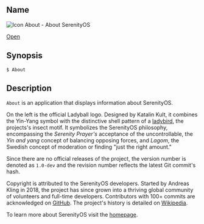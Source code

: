 ## Name

![Icon](/res/icons/16x16/ladyball.png) About - About SerenityOS

[Open](file:///bin/About)

## Synopsis

```**sh
$ About
```

## Description

`About` is an application that displays information about SerenityOS.

On the left is the official Ladyball logo. Designed by Katalin Kult, it combines the Yin-Yang symbol with the distinctive shell pattern of a [ladybird](https://en.wikipedia.org/wiki/Coccinellidae), the projects's insect motif. It symbolizes the SerenityOS philosophy, encompassing the _Serenity Prayer's_ acceptance of the uncontrollable, the _Yin and yang_ concept of balancing opposing forces, and _Lagom_, the Swedish concept of moderation or finding "just the right amount."

Since there are no official releases of the project, the version number is denoted as `1.0-dev` and the revision number reflects the latest Git commit's hash.

Copyright is attributed to the SerenityOS developers. Started by Andreas Kling in 2018, the project has since grown into a thriving global community of volunteers and full-time developers. Contributors with 100+ commits are acknowledged on [GitHub](https://github.com/SerenityOS/serenity#authors). The project's history is detailed on [Wikipedia](https://en.wikipedia.org/wiki/SerenityOS).

To learn more about SerenityOS visit the [homepage](https://serenityos.org).
